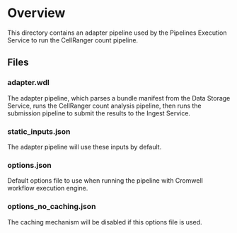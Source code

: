 # Overview

This directory contains an adapter pipeline used by the Pipelines Execution Service to run the CellRanger count pipeline.

## Files

### adapter.wdl

The adapter pipeline, which parses a bundle manifest from the Data Storage Service, runs the CellRanger count analysis pipeline, then runs the submission pipeline to submit the results to the Ingest Service.

### static_inputs.json

The adapter pipeline will use these inputs by default.

### options.json

Default options file to use when running the pipeline with Cromwell workflow execution engine.

### options_no_caching.json

The caching mechanism will be disabled if this options file is used.
